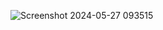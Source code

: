 ![Screenshot 2024-05-27 093515](https://github.com/andiharun29/Tugas10_20220140099_Andi-Harun-Al-Rasyid/assets/127277281/b1ae0256-e95d-4435-9f20-eb6c60675301)
